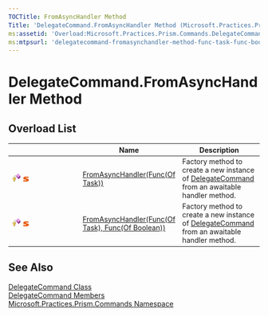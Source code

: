 ```yaml
---
TOCTitle: FromAsyncHandler Method
Title: 'DelegateCommand.FromAsyncHandler Method (Microsoft.Practices.Prism.Commands)'
ms:assetid: 'Overload:Microsoft.Practices.Prism.Commands.DelegateCommand.FromAsyncHandler'
ms:mtpsurl: 'delegatecommand-fromasynchandler-method-func-task-func-boolean-mspp-commands.md'
---
```


# DelegateCommand.FromAsyncHandler Method

## Overload List

<table>
<colgroup>
<col width="33%" />
<col width="33%" />
<col width="33%" />
</colgroup>
<thead>
<tr class="header">
<th> </th>
<th>Name</th>
<th>Description</th>
</tr>
</thead>
<tbody>
<tr class="odd">
<td><img src="/patterns-practices/reference/images/protmethod.gif" alt="Protected method"/> <img src="/patterns-practices/reference/images/static-member.gif" alt="Static member"/></td>
<td><a href="/patterns-practices/reference/delegatecommand-fromasynchandler-method-func-task-mspp-commands" data-raw-source="[FromAsyncHandler(Func(Of Task))](/patterns-practices/reference/delegatecommand-fromasynchandler-method-func-task-mspp-commands)">FromAsyncHandler(Func(Of Task))</a></td>

<td><div class="summary">
Factory method to create a new instance of <a href="/patterns-practices/reference/delegatecommand-class-mspp-commands" data-raw-source="[DelegateCommand](/patterns-practices/reference/delegatecommand-class-mspp-commands)">DelegateCommand</a> from an awaitable handler method.
</div></td>
</tr>
<tr class="even">
<td><img src="/patterns-practices/reference/images/protmethod.gif" alt="Protected method"/> <img src="/patterns-practices/reference/images/static-member.gif" alt="Static member"/></td>
<td><a href="/patterns-practices/reference/delegatecommand-fromasynchandler-method-func-task-func-boolean-mspp-commands" data-raw-source="[FromAsyncHandler(Func(Of Task), Func(Of Boolean))](/patterns-practices/reference/delegatecommand-fromasynchandler-method-func-task-func-boolean-mspp-commands)">FromAsyncHandler(Func(Of Task), Func(Of Boolean))</a></td>
<td><div class="summary">
Factory method to create a new instance of <a href="/patterns-practices/reference/delegatecommand-class-mspp-commands" data-raw-source="[DelegateCommand](/patterns-practices/reference/delegatecommand-class-mspp-commands)">DelegateCommand</a> from an awaitable handler method.
</div></td>
</tr>
</tbody>
</table>

## See Also

[DelegateCommand Class](/patterns-practices/reference/delegatecommand-class-mspp-commands)  
[DelegateCommand Members](/patterns-practices/reference/delegatecommand-members-mspp-commands)  
[Microsoft.Practices.Prism.Commands Namespace](/patterns-practices/reference/mspp-commands-namespace)  
